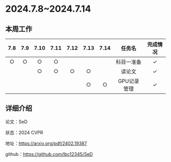 # 2024.7.8~2024.7.14
## 本周工作

| 7.8 | 7.9 | 7.10 | 7.11 | 7.12 | 7.13 | 7.14 | 任务名 | 完成情况 |
| :--: | :--: | :--: | :--: | :--: | :--: | :--: | :---: | :-----: |
| $\bigcirc$ | $\bigcirc$ | $\bigcirc$ |$\bigcirc$  |  |  | | 科目一准备 | $\checkmark$ |
|  |  | $\bigcirc$ | $\bigcirc$ | $\bigcirc$ | $\bigcirc$ | | 读论文 | $\checkmark$ |
|  |  |  |  |  | $\bigcirc$ |$\bigcirc$ | GPU记录管理 | $\checkmark$ |


## 详细介绍

论文：SeD

状态：2024 CVPR

地址：https://arxiv.org/pdf/2402.19387

github：https://github.com/lbc12345/SeD
